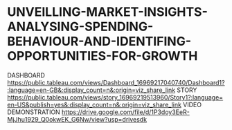 # UNVEILLING-MARKET-INSIGHTS-ANALYSING-SPENDING-BEHAVIOUR-AND-IDENTIFING-OPPORTUNITIES-FOR-GROWTH
DASHBOARD
https://public.tableau.com/views/Dashboard_16969217040740/Dashboard1?:language=en-GB&:display_count=n&:origin=viz_share_link
STORY
https://public.tableau.com/views/story_16969219513960/Story1?:language=en-US&publish=yes&:display_count=n&:origin=viz_share_link
VIDEO DEMONSTRATION
https://drive.google.com/file/d/1P3doy3EeR-MjJhu1929_Q0okwEK_G6Nw/view?usp=drivesdk
